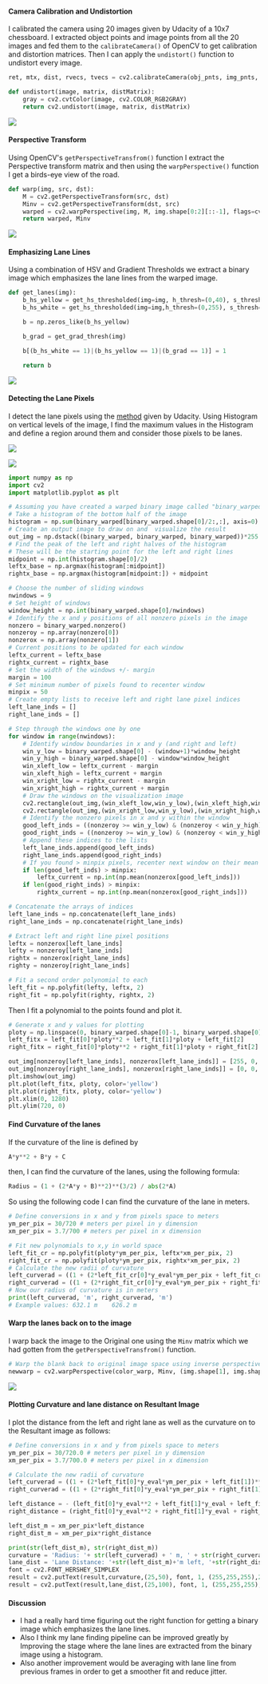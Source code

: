 #### Camera Calibration and Undistortion

I calibrated the camera using 20 images given by Udacity of a 10x7 chessboard. I extracted object points and image points from all the 20 images and fed them to the `calibrateCamera()` of OpenCV to get calibration and distortion matrices. Then I can apply the `undistort()` function to undistort every image.

```python
ret, mtx, dist, rvecs, tvecs = cv2.calibrateCamera(obj_pnts, img_pnts, gray.shape[::-1],None,None)

def undistort(image, matrix, distMatrix):
    gray = cv2.cvtColor(image, cv2.COLOR_RGB2GRAY)
    return cv2.undistort(image, matrix, distMatrix)
```

![](https://github.com/muddassir235/Advanced-Lane-Detection/blob/master/output_images/undistorted.png?raw=true)

#### Perspective Transform
Using OpenCV's `getPerspectiveTransfrom()` function I extract the Perspective transform matrix and then using the `warpPerspective()` function I get a birds-eye view of the road.

```python
def warp(img, src, dst):
    M = cv2.getPerspectiveTransform(src, dst)
    Minv = cv2.getPerspectiveTransform(dst, src)
    warped = cv2.warpPerspective(img, M, img.shape[0:2][::-1], flags=cv2.INTER_LINEAR)
    return warped, Minv
```

![](https://github.com/muddassir235/Advanced-Lane-Detection/blob/master/output_images/warp.png?raw=true)

#### Emphasizing Lane Lines
Using a combination of HSV and Gradient Thresholds we extract a binary image which emphasizes the lane lines from the warped image.

```python
def get_lanes(img):
    b_hs_yellow = get_hs_thresholded(img=img, h_thresh=(0,40), s_thresh=(80,255), v_thresh=(200,255))
    b_hs_white = get_hs_thresholded(img=img,h_thresh=(0,255), s_thresh=(0,40), v_thresh=(220,255))

    b = np.zeros_like(b_hs_yellow)

    b_grad = get_grad_thresh(img)

    b[(b_hs_white == 1)|(b_hs_yellow == 1)|(b_grad == 1)] = 1

    return b
```

![](https://github.com/muddassir235/Advanced-Lane-Detection/blob/master/output_images/binary_warped.png?raw=true)

#### Detecting the Lane Pixels
I detect the lane pixels using the [method](https://classroom.udacity.com/nanodegrees/nd013/parts/fbf77062-5703-404e-b60c-95b78b2f3f9e/modules/2b62a1c3-e151-4a0e-b6b6-e424fa46ceab/lessons/40ec78ee-fb7c-4b53-94a8-028c5c60b858/concepts/c41a4b6b-9e57-44e6-9df9-7e4e74a1a49a) given by Udacity. Using Histogram on vertical levels of the image, I find the maximum values in the Histogram and define a region around them and consider those pixels to be lanes.

![](https://d17h27t6h515a5.cloudfront.net/topher/2017/January/588cef47_screen-shot-2017-01-28-at-11.21.09-am/screen-shot-2017-01-28-at-11.21.09-am.png)

![](https://d17h27t6h515a5.cloudfront.net/topher/2017/January/588cf5e0_screen-shot-2017-01-28-at-11.49.20-am/screen-shot-2017-01-28-at-11.49.20-am.png)

```python
import numpy as np
import cv2
import matplotlib.pyplot as plt

# Assuming you have created a warped binary image called "binary_warped"
# Take a histogram of the bottom half of the image
histogram = np.sum(binary_warped[binary_warped.shape[0]/2:,:], axis=0)
# Create an output image to draw on and  visualize the result
out_img = np.dstack((binary_warped, binary_warped, binary_warped))*255
# Find the peak of the left and right halves of the histogram
# These will be the starting point for the left and right lines
midpoint = np.int(histogram.shape[0]/2)
leftx_base = np.argmax(histogram[:midpoint])
rightx_base = np.argmax(histogram[midpoint:]) + midpoint

# Choose the number of sliding windows
nwindows = 9
# Set height of windows
window_height = np.int(binary_warped.shape[0]/nwindows)
# Identify the x and y positions of all nonzero pixels in the image
nonzero = binary_warped.nonzero()
nonzeroy = np.array(nonzero[0])
nonzerox = np.array(nonzero[1])
# Current positions to be updated for each window
leftx_current = leftx_base
rightx_current = rightx_base
# Set the width of the windows +/- margin
margin = 100
# Set minimum number of pixels found to recenter window
minpix = 50
# Create empty lists to receive left and right lane pixel indices
left_lane_inds = []
right_lane_inds = []

# Step through the windows one by one
for window in range(nwindows):
    # Identify window boundaries in x and y (and right and left)
    win_y_low = binary_warped.shape[0] - (window+1)*window_height
    win_y_high = binary_warped.shape[0] - window*window_height
    win_xleft_low = leftx_current - margin
    win_xleft_high = leftx_current + margin
    win_xright_low = rightx_current - margin
    win_xright_high = rightx_current + margin
    # Draw the windows on the visualization image
    cv2.rectangle(out_img,(win_xleft_low,win_y_low),(win_xleft_high,win_y_high),(0,255,0), 2)
    cv2.rectangle(out_img,(win_xright_low,win_y_low),(win_xright_high,win_y_high),(0,255,0), 2)
    # Identify the nonzero pixels in x and y within the window
    good_left_inds = ((nonzeroy >= win_y_low) & (nonzeroy < win_y_high) & (nonzerox >= win_xleft_low) & (nonzerox < win_xleft_high)).nonzero()[0]
    good_right_inds = ((nonzeroy >= win_y_low) & (nonzeroy < win_y_high) & (nonzerox >= win_xright_low) & (nonzerox < win_xright_high)).nonzero()[0]
    # Append these indices to the lists
    left_lane_inds.append(good_left_inds)
    right_lane_inds.append(good_right_inds)
    # If you found > minpix pixels, recenter next window on their mean position
    if len(good_left_inds) > minpix:
        leftx_current = np.int(np.mean(nonzerox[good_left_inds]))
    if len(good_right_inds) > minpix:        
        rightx_current = np.int(np.mean(nonzerox[good_right_inds]))

# Concatenate the arrays of indices
left_lane_inds = np.concatenate(left_lane_inds)
right_lane_inds = np.concatenate(right_lane_inds)

# Extract left and right line pixel positions
leftx = nonzerox[left_lane_inds]
lefty = nonzeroy[left_lane_inds]
rightx = nonzerox[right_lane_inds]
righty = nonzeroy[right_lane_inds]

# Fit a second order polynomial to each
left_fit = np.polyfit(lefty, leftx, 2)
right_fit = np.polyfit(righty, rightx, 2)
```

Then I fit a polynomial to the points found and plot it.

```python
# Generate x and y values for plotting
ploty = np.linspace(0, binary_warped.shape[0]-1, binary_warped.shape[0] )
left_fitx = left_fit[0]*ploty**2 + left_fit[1]*ploty + left_fit[2]
right_fitx = right_fit[0]*ploty**2 + right_fit[1]*ploty + right_fit[2]

out_img[nonzeroy[left_lane_inds], nonzerox[left_lane_inds]] = [255, 0, 0]
out_img[nonzeroy[right_lane_inds], nonzerox[right_lane_inds]] = [0, 0, 255]
plt.imshow(out_img)
plt.plot(left_fitx, ploty, color='yellow')
plt.plot(right_fitx, ploty, color='yellow')
plt.xlim(0, 1280)
plt.ylim(720, 0)
```

#### Find Curvature of the lanes
If the curvature of the line is defined by

```python
A*y**2 + B*y + C
```

then, I can find the curvature of the lanes, using the following formula:

```python
Radius = (1 + (2*A*y + B)**2)**(3/2) / abs(2*A)
```

So using the following code I can find the curvature of the lane in meters.

```python
# Define conversions in x and y from pixels space to meters
ym_per_pix = 30/720 # meters per pixel in y dimension
xm_per_pix = 3.7/700 # meters per pixel in x dimension

# Fit new polynomials to x,y in world space
left_fit_cr = np.polyfit(ploty*ym_per_pix, leftx*xm_per_pix, 2)
right_fit_cr = np.polyfit(ploty*ym_per_pix, rightx*xm_per_pix, 2)
# Calculate the new radii of curvature
left_curverad = ((1 + (2*left_fit_cr[0]*y_eval*ym_per_pix + left_fit_cr[1])**2)**1.5) / np.absolute(2*left_fit_cr[0])
right_curverad = ((1 + (2*right_fit_cr[0]*y_eval*ym_per_pix + right_fit_cr[1])**2)**1.5) / np.absolute(2*right_fit_cr[0])
# Now our radius of curvature is in meters
print(left_curverad, 'm', right_curverad, 'm')
# Example values: 632.1 m    626.2 m
```



#### Warp the lanes back on to the image
I warp back the image to the Original one using the `Minv` matrix which we had gotten from the `getPerspectiveTransfrom()` function.

```python
# Warp the blank back to original image space using inverse perspective matrix (Minv)
newwarp = cv2.warpPerspective(color_warp, Minv, (img.shape[1], img.shape[0]))         
```

![](https://github.com/muddassir235/Advanced-Lane-Detection/blob/master/output_images/pipeline.png?raw=true)

#### Plotting Curvature and lane distance on Resultant Image
I plot the distance from the left and right lane as well as the curvature on to the Resultant image as follows:

```python
# Define conversions in x and y from pixels space to meters
ym_per_pix = 30/720.0 # meters per pixel in y dimension
xm_per_pix = 3.7/700.0 # meters per pixel in x dimension

# Calculate the new radii of curvature
left_curverad = ((1 + (2*left_fit[0]*y_eval*ym_per_pix + left_fit[1])**2)**1.5) / np.absolute(2*left_fit[0])
right_curverad = ((1 + (2*right_fit[0]*y_eval*ym_per_pix + right_fit[1])**2)**1.5) / np.absolute(2*right_fit[0])

left_distance = - (left_fit[0]*y_eval**2 + left_fit[1]*y_eval + left_fit[2]) + binary_warped.shape[1]/2.0
right_distance = (right_fit[0]*y_eval**2 + right_fit[1]*y_eval + right_fit[2]) - binary_warped.shape[1]/2.0

left_dist_m = xm_per_pix*left_distance
right_dist_m = xm_per_pix*right_distance

print(str(left_dist_m), str(right_dist_m))
curvature = 'Radius: '+ str(left_curverad) + ' m, ' + str(right_curverad) + " m"
lane_dist = 'Lane Distance: '+str(left_dist_m)+'m left, '+str(right_dist_m)+'m right'
font = cv2.FONT_HERSHEY_SIMPLEX
result = cv2.putText(result,curvature,(25,50), font, 1, (255,255,255),2,cv2.LINE_AA)
result = cv2.putText(result,lane_dist,(25,100), font, 1, (255,255,255),2,cv2.LINE_AA)
```

#### Discussion

* I had a really hard time figuring out the right function for getting a binary image which emphasizes the lane lines.
* Also I think my lane finding pipeline can be improved greatly by Improving the stage where the lane lines are extracted from the binary image using a histogram.
* Also another improvement would be averaging with lane line from previous frames in order to get a smoother fit and reduce jitter.
